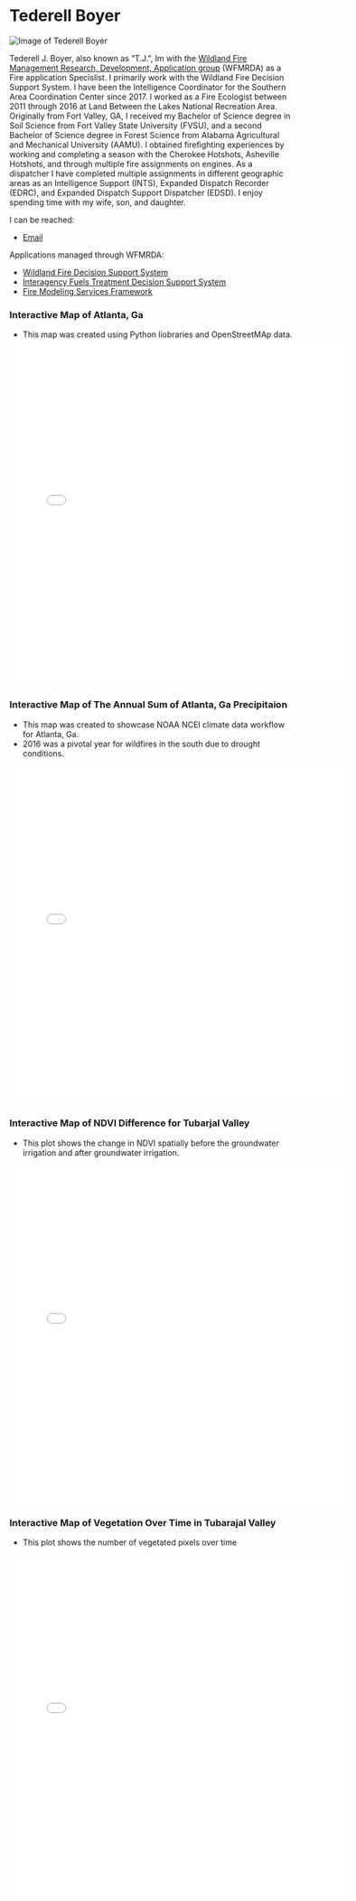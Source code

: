# Tederell Boyer
![Image of Tederell Boyer](https://wfmrda.nwcg.gov/sites/default/files/images/StaffBios/TJ_Boyer.jpg)


Tederell J. Boyer, also known as “T.J.”, Im with the [Wildland Fire Management Research, Development, Application group](https://wfmrda.nwcg.gov/) (WFMRDA) as a Fire application Specislist. I primarily work with the Wildland Fire Decision Support System. I have been the Intelligence Coordinator for the Southern Area Coordination Center since 2017. I worked as a Fire Ecologist between 2011 through 2016 at Land Between the Lakes National Recreation Area. Originally from Fort Valley, GA, I received my Bachelor of Science degree in Soil Science from Fort Valley State University (FVSU), and a second Bachelor of Science degree in Forest Science from Alabama Agricultural and Mechanical University (AAMU).  I obtained firefighting experiences by working and completing a season with the Cherokee Hotshots, Asheville Hotshots, and through multiple fire assignments on engines. As a dispatcher I have completed multiple assignments in different geographic areas as an Intelligence Support (INTS), Expanded Dispatch Recorder (EDRC), and Expanded Dispatch Support Dispatcher (EDSD). I enjoy spending time with my wife, son, and daughter.

I can be reached:
* [Email](mailto:tederell.boyer@usda.gov)

Applications managed through WFMRDA:
* [Wildland Fire Decision Support System](https://wfdss.firenet.gov/help/Content/Home.htm)
* [Interagency Fuels Treatment Decision Support System](https://iftdss.firenet.gov/iftdss2/#/landing)
* [Fire Modeling Services Framework](https://fmsf2.firenet.gov/)

### Interactive Map of Atlanta, Ga
* This map was created using Python liobraries and OpenStreetMAp data.
  
<embed type="text/html" src="/img/atl.html" width="600" height="600">

### Interactive Map of The Annual Sum of Atlanta, Ga Precipitaion
* This map was created to showcase NOAA NCEI climate data workflow for Atlanta, Ga.
* 2016 was a pivotal year for wildfires in the south due to drought conditions.
  
<embed type="text/html" src="/img/annualsumclimate_plot.html" width="600" height="600">

### Interactive Map of NDVI Difference for Tubarjal Valley
* This plot shows the change in NDVI spatially before the groundwater irrigation and after groundwater irrigation.
  
<embed type="text/html" src="/img/NDVI_Difference_Tubarjal_Valley.html" width="600" height="600">

### Interactive Map of Vegetation Over Time in Tubarajal Valley
* This plot shows the number of vegetated pixels over time
  
<embed type="text/html" src="/img/Vegetation_over_time_in_Tubarjal_Valley.html" width="600" height="600">
